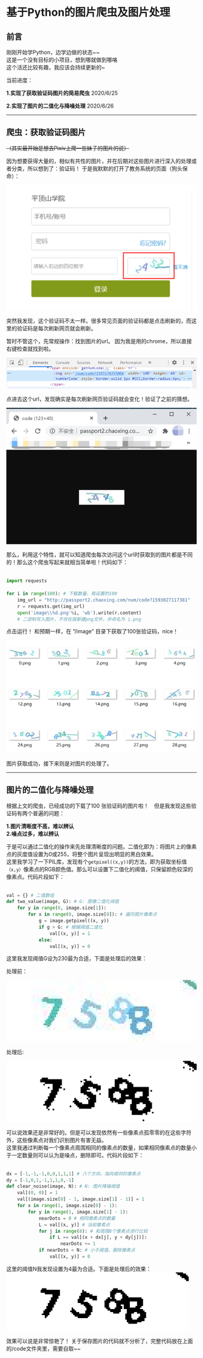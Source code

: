 # 基于Python的图片爬虫及图片处理

## 前言
刚刚开始学Python，边学边做的状态~~  
这是一个没有目标的小项目，想到哪就做到哪咯  
这个活还比较有趣，我应该会持续更新的~  

当前进度：  

__1.实现了获取验证码图片的简易爬虫__ 2020/6/25  

__2.实现了图片的二值化与降噪处理__ 2020/6/26

---

## 爬虫：获取验证码图片

~~（其实最开始是想去Pixiv上爬一些妹子的图片的说）~~

因为想要获得大量的，相似有共性的图片，并在后期对这些图片进行深入的处理或者分类，所以想到了：验证码！ 于是我默默的打开了教务系统的页面（狗头保命）：

![教务系统登录界面](https://github.com/FTLIKON/My_Py_Image/blob/master/Blog_Png/1-1.jpg?raw=true)

突然我发现，这个验证码不太一样。很多常见页面的验证码都是点击刷新的，而这里的验证码是每次刷新网页就会刷新。  

暂时不管这个，先常规操作：找到图片的url。 因为我是用的chrome，所以直接右键检查就找到啦。

![找到验证码url](https://github.com/FTLIKON/My_Py_Image/blob/master/Blog_Png/1-2.png?raw=true)

点进去这个url，发现确实是每次刷新网页验证码就会变化！验证了之前的猜想。

![发现验证码特性](https://github.com/FTLIKON/My_Py_Image/blob/master/Blog_Png/1-3.png?raw=true)

那么，利用这个特性，就可以知道爬虫每次访问这个url时获取到的图片都是不同的！那么这个爬虫写起来就相当简单啦！代码如下：

```python

import requests

for i in range(100): # 下载数量，我设置的100
    img_url = "http://passport2.chaoxing.com/num/code?1593027117381"
    r = requests.get(img_url)
    open('image\\%d.png'%i, 'wb').write(r.content) 
    # 二进制写入图片，不存在就新建png文件，并命名为 i.png

```

点击运行！ 和预期一样，在 “/image” 目录下获取了100张验证码，nice！

![获取验证码图片](https://github.com/FTLIKON/My_Py_Image/blob/master/Blog_Png/1-4.png?raw=true)

图片获取成功，接下来则是对图片的处理了。

---

## 图片的二值化与降噪处理  


根据上文的爬虫，已经成功的下载了100 张验证码的图片啦！　但是我发现这些验证码有两个普遍的问题：  

__1.图片清晰度不高，难以辨认__  
__2.噪点过多，难以辨认__  

于是可以通过二值化的操作来先处理清晰度的问题。二值化即为：将图片上的像素点的灰度值设置为0或255，将整个图片呈现出明显的黑白效果。  
这里我学习了一下PIL库，发现有个`getpixel((x,y))`的方法，即为获取坐标值`（x,y）`像素点的RGB颜色值。那么可以设置下二值化的阈值，只保留颜色较深的像素点。代码片段如下：

```python

val = {} # 二值数组
def two_value(image, G): # G: 图像二值化阀值
    for y in range(0, image.size[1]):
        for x in range(0, image.size[0]): # 遍历图片像素点
            g = image.getpixel((x, y))
            if g > G: # 根据阈值二值化
                val[(x, y)] = 1
            else:
                val[(x, y)] = 0

```

这里我发现阈值G设为230最为合适，下面是处理后的效果：  

处理前：  

![处理前](https://github.com/FTLIKON/My_Py_Image/blob/master/Blog_Png/2-1.png?raw=true)  

处理后:  

![二值化处理后](https://github.com/FTLIKON/My_Py_Image/blob/master/Blog_Png/2-2.png?raw=true)

可以说效果还是非常好的。但是可以发现依然有一些像素点孤零零的在这些字符外，这些像素点对我们识别图片有害无益。  
这里我通过判断每一个像素点周围相同的像素点的数量，如果相同像素点的数量小于一定数量则可以认为是噪点，删除即可。代码片段如下：

```python

dx = [-1,-1,-1,0,0,1,1,1] # 八个方向，指向相邻的像素点
dy = [-1,0,1,-1,1,1,0,-1]
def clear_noise(image, N): # N: 图片降噪阈值
    val[(0, 0)] = 1
    val[(image.size[0] - 1, image.size[1] - 1)] = 1
    for x in range(1, image.size[0] - 1):
        for y in range(1, image.size[1] - 1):
            nearDots = 0 # 相同像素点的数量
            L = val[(x, y)] # 当前像素点
            for j in range(8): # 和周围8个像素点进行比较
                if L == val[(x + dx[j], y + dy[j])]:
                    nearDots += 1
            if nearDots < N: # 小于阈值，删除像素点
                val[(x, y)] = 0

```

这里的阈值N我发现设置为4最为合适。下面是处理后的效果：
![降噪处理后](https://github.com/FTLIKON/My_Py_Image/blob/master/Blog_Png/2-3.png?raw=true)

效果可以说是非常惊艳了！ 关于保存图片的代码就不分析了，完整代码放在上面的/code文件夹里，需要自取~~